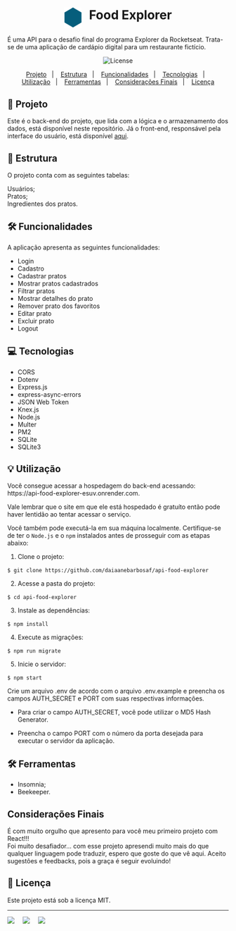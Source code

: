 <h1 align="center" style="text-align: center;">
  <img alt="Logo do Food Explorer" src="./src/assets/icon.svg" style="vertical-align: text-top; margin-right: 10px; width:2.5rem;">
  Food Explorer
</h1>

É uma API para o desafio final do programa Explorer da Rocketseat. 
Trata-se de uma aplicação de cardápio digital para um restaurante fictício.

<p align="center">
  <img alt="License" src="https://img.shields.io/static/v1?label=license&message=MIT&color=49AA26&labelColor=000000">
</p>

<p align="center">
  <a href="#project">Projeto</a>&nbsp;&nbsp;&nbsp;|&nbsp;&nbsp;&nbsp;
  <a href="#structure">Estrutura</a>&nbsp;&nbsp;&nbsp;|&nbsp;&nbsp;&nbsp;
  <a href="#features">Funcionalidades</a>&nbsp;&nbsp;&nbsp;|&nbsp;&nbsp;&nbsp;
  <a href="#technologies">Tecnologias</a>&nbsp;&nbsp;&nbsp;|&nbsp;&nbsp;&nbsp;
  <a href="#usage">Utilização</a>&nbsp;&nbsp;&nbsp;|&nbsp;&nbsp;&nbsp;
  <a href="#tools">Ferramentas</a>&nbsp;&nbsp;&nbsp;|&nbsp;&nbsp;&nbsp;
  <a href="#consideration">Considerações Finais</a>&nbsp;&nbsp;&nbsp;|&nbsp;&nbsp;&nbsp;
  <a href="#license">Licença</a>
</p>

<h2 id="project">📁 Projeto</h2>

Este é o back-end do projeto, que lida com a lógica e o armazenamento dos dados, está disponível neste repositório. Já o front-end, responsável pela interface do usuário, está disponível [aqui](https://foodexplorerdai.netlify.app).

<h2 id="structure">📌 Estrutura</h2>

O projeto conta com as seguintes tabelas:

Usuários;<br>
Pratos;<br>
Ingredientes dos pratos.<br>

<h2 id="features">🛠️ Funcionalidades</h2>

A aplicação apresenta as seguintes funcionalidades:

- Login
- Cadastro
- Cadastrar pratos
- Mostrar pratos cadastrados
- Filtrar pratos
- Mostrar detalhes do prato
- Remover prato dos favoritos
- Editar prato
- Excluir prato
- Logout

<h2 id="technologies">💻 Tecnologias</h2>

- CORS
- Dotenv
- Express.js
- express-async-errors
- JSON Web Token
- Knex.js
- Node.js
- Multer
- PM2
- SQLite
- SQLite3

<h2 id="usage">💡 Utilização</h2>
Você consegue acessar a hospedagem do back-end acessando: https://api-food-explorer-esuv.onrender.com.

Vale lembrar que o site em que ele está hospedado é gratuíto então pode haver lentidão ao tentar acessar o serviço.

Você também pode executá-la em sua máquina localmente. Certifique-se de ter o ``Node.js`` e o ``npm`` instalados antes de prosseguir com as etapas abaixo:

1. Clone o projeto:

```
$ git clone https://github.com/daiaanebarbosaf/api-food-explorer
```

2. Acesse a pasta do projeto:

```
$ cd api-food-explorer
```
3. Instale as dependências:
```
$ npm install
```
4. Execute as migrações:
```
$ npm run migrate
```
5. Inicie o servidor:
```
$ npm start
```

Crie um arquivo .env de acordo com o arquivo .env.example e preencha os campos AUTH_SECRET e PORT com suas respectivas informações.

- Para criar o campo AUTH_SECRET, você pode utilizar o MD5 Hash Generator.

- Preencha o campo PORT com o número da porta desejada para executar o servidor da aplicação.

<h2 id="tools">🛠️ Ferramentas</h2>

- Insomnia;
- Beekeeper.

<h2 id="#consideration">Considerações Finais</h2>

É com muito orgulho que apresento para você meu primeiro projeto com React!!!<br>
Foi muito desafiador... com esse projeto apresendi muito mais do que qualquer linguagem pode traduzir, espero que goste do que vê aqui. Aceito sugestões e feedbacks, pois a graça é seguir evoluindo!

<h2 id="license">📝 Licença</h2>

Este projeto está sob a licença MIT.

---


<div style="display: flex;">
  <a href="https://www.linkedin.com/in/daiaanebarbosaf/" target="_blank">
  <img src="https://img.shields.io/badge/-LinkedIn-%230077B5?style=for-the-badge&logo=linkedin&logoColor=white" style="margin-right: 2vw" target="_blank"></a>
  <a href="mailto:daiaanebarbosaf@gmail.com">
  <img src="https://img.shields.io/badge/-Gmail-%23333?style=for-the-badge&logo=gmail&logoColor=white" style="margin-right: 2vw" target="_blank">
  </a>
  <a href="https://discord.com/users/daiaanebarbosaf#9926" target="_blank">
  <img src="https://img.shields.io/badge/Discord-7289DA?style=for-the-badge&logo=discord&logoColor=white" style="margin-right: 2vw" target="_blank"></a>
</div>
